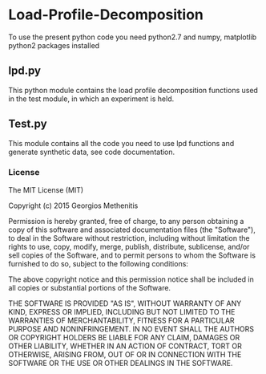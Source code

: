 # Load-Profile-Decomposition

To use the present python code you need python2.7 and numpy, matplotlib python2 packages installed

## lpd.py

This python module contains the load profile decomposition functions used in the test module, in which an experiment is held.


## Test.py

This module contains all the code you need to use lpd functions and generate synthetic data, see code documentation.

### License

The MIT License (MIT)

Copyright (c) 2015 Georgios Methenitis 

Permission is hereby granted, free of charge, to any person obtaining a copy
of this software and associated documentation files (the "Software"), to deal
in the Software without restriction, including without limitation the rights
to use, copy, modify, merge, publish, distribute, sublicense, and/or sell
copies of the Software, and to permit persons to whom the Software is
furnished to do so, subject to the following conditions:

The above copyright notice and this permission notice shall be included in all
copies or substantial portions of the Software.

THE SOFTWARE IS PROVIDED "AS IS", WITHOUT WARRANTY OF ANY KIND, EXPRESS OR
IMPLIED, INCLUDING BUT NOT LIMITED TO THE WARRANTIES OF MERCHANTABILITY,
FITNESS FOR A PARTICULAR PURPOSE AND NONINFRINGEMENT. IN NO EVENT SHALL THE
AUTHORS OR COPYRIGHT HOLDERS BE LIABLE FOR ANY CLAIM, DAMAGES OR OTHER
LIABILITY, WHETHER IN AN ACTION OF CONTRACT, TORT OR OTHERWISE, ARISING FROM,
OUT OF OR IN CONNECTION WITH THE SOFTWARE OR THE USE OR OTHER DEALINGS IN THE
SOFTWARE.


